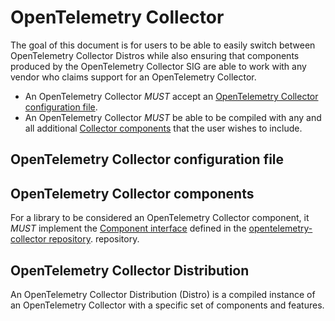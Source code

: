 <!--- Hugo front matter used to generate the website version of this page:
path_base_for_github_subdir:
  from: tmp/otel/specification/collector/_index.md
  to: collector/README.md
--->

# OpenTelemetry Collector

The goal of this document is for users to be able to easily switch between
OpenTelemetry Collector Distros while also ensuring that components produced by
the OpenTelemetry Collector SIG are able to work with any vendor who claims
support for an OpenTelemetry Collector.

- An OpenTelemetry Collector _MUST_ accept an [OpenTelemetry Collector configuration
  file](#opentelemetry-collector-configuration-file).
- An OpenTelemetry Collector _MUST_ be able to be compiled with any and all
  additional [Collector components](#opentelemetry-collector-components) that
  the user wishes to include.

## OpenTelemetry Collector configuration file

## OpenTelemetry Collector components

For a library to be considered an OpenTelemetry Collector component, it _MUST_
implement the [Component interface](https://pkg.go.dev/go.opentelemetry.io/collector/component#Component)
defined in the [opentelemetry-collector repository](https://github.com/open-telemetry/opentelemetry-collector).
repository.

## OpenTelemetry Collector Distribution

An OpenTelemetry Collector Distribution (Distro) is a compiled instance
of an OpenTelemetry Collector with a specific set of components and features.

